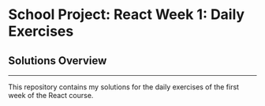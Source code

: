 # School Project: React Week 1: Daily Exercises

## Solutions Overview

<hr/>

This repository contains my solutions for the daily exercises of the first week of the React course.

